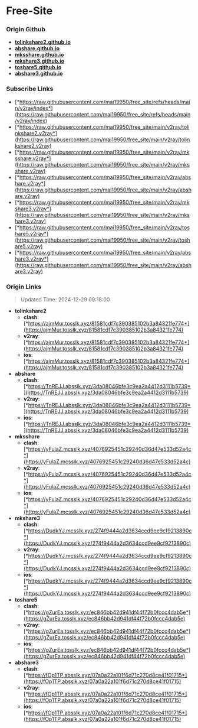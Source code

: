 # Free-Site

### Origin Github

- [**tolinkshare2.github.io**](https://github.com/tolinkshare2/tolinkshare2.github.io)
- [**abshare.github.io**](https://github.com/abshare/abshare.github.io)
- [**mksshare.github.io**](https://github.com/mksshare/mksshare.github.io)
- [**mkshare3.github.io**](https://github.com/mkshare3/mkshare3.github.io)
- [**toshare5.github.io**](https://github.com/toshare5/toshare5.github.io)
- [**abshare3.github.io**](https://github.com/abshare3/abshare3.github.io)

### Subscribe Links

- [*https://raw.githubusercontent.com/mai19950/free_site/refs/heads/main/v2ray/index*](https://raw.githubusercontent.com/mai19950/free_site/refs/heads/main/v2ray/index)
- [*https://raw.githubusercontent.com/mai19950/free_site/main/v2ray/tolinkshare2.v2ray*](https://raw.githubusercontent.com/mai19950/free_site/main/v2ray/tolinkshare2.v2ray)
- [*https://raw.githubusercontent.com/mai19950/free_site/main/v2ray/mksshare.v2ray*](https://raw.githubusercontent.com/mai19950/free_site/main/v2ray/mksshare.v2ray)
- [*https://raw.githubusercontent.com/mai19950/free_site/main/v2ray/abshare.v2ray*](https://raw.githubusercontent.com/mai19950/free_site/main/v2ray/abshare.v2ray)
- [*https://raw.githubusercontent.com/mai19950/free_site/main/v2ray/mkshare3.v2ray*](https://raw.githubusercontent.com/mai19950/free_site/main/v2ray/mkshare3.v2ray)
- [*https://raw.githubusercontent.com/mai19950/free_site/main/v2ray/toshare5.v2ray*](https://raw.githubusercontent.com/mai19950/free_site/main/v2ray/toshare5.v2ray)
- [*https://raw.githubusercontent.com/mai19950/free_site/main/v2ray/abshare3.v2ray*](https://raw.githubusercontent.com/mai19950/free_site/main/v2ray/abshare3.v2ray)

### Origin Links

> Updated Time: 2024-12-29 09:18:00

- **tolinkshare2**
  - **clash**: [*https://ajmMur.tosslk.xyz/81581cdf7c390385102b3a84321fe774*](https://ajmMur.tosslk.xyz/81581cdf7c390385102b3a84321fe774)
  - **v2ray**: [*https://ajmMur.tosslk.xyz/81581cdf7c390385102b3a84321fe774*](https://ajmMur.tosslk.xyz/81581cdf7c390385102b3a84321fe774)
  - **ios**: [*https://ajmMur.tosslk.xyz/81581cdf7c390385102b3a84321fe774*](https://ajmMur.tosslk.xyz/81581cdf7c390385102b3a84321fe774)
- **abshare**
  - **clash**: [*https://TnREJJ.absslk.xyz/3da08046bfe3c9ea2a4412d3111b5739*](https://TnREJJ.absslk.xyz/3da08046bfe3c9ea2a4412d3111b5739)
  - **v2ray**: [*https://TnREJJ.absslk.xyz/3da08046bfe3c9ea2a4412d3111b5739*](https://TnREJJ.absslk.xyz/3da08046bfe3c9ea2a4412d3111b5739)
  - **ios**: [*https://TnREJJ.absslk.xyz/3da08046bfe3c9ea2a4412d3111b5739*](https://TnREJJ.absslk.xyz/3da08046bfe3c9ea2a4412d3111b5739)
- **mksshare**
  - **clash**: [*https://yFulaZ.mcsslk.xyz/4076925451c29240d36d47e533d52a4c*](https://yFulaZ.mcsslk.xyz/4076925451c29240d36d47e533d52a4c)
  - **v2ray**: [*https://yFulaZ.mcsslk.xyz/4076925451c29240d36d47e533d52a4c*](https://yFulaZ.mcsslk.xyz/4076925451c29240d36d47e533d52a4c)
  - **ios**: [*https://yFulaZ.mcsslk.xyz/4076925451c29240d36d47e533d52a4c*](https://yFulaZ.mcsslk.xyz/4076925451c29240d36d47e533d52a4c)
- **mkshare3**
  - **clash**: [*https://DudkYJ.mcsslk.xyz/274f9444a2d3634ccd9ee9cf9213890c*](https://DudkYJ.mcsslk.xyz/274f9444a2d3634ccd9ee9cf9213890c)
  - **v2ray**: [*https://DudkYJ.mcsslk.xyz/274f9444a2d3634ccd9ee9cf9213890c*](https://DudkYJ.mcsslk.xyz/274f9444a2d3634ccd9ee9cf9213890c)
  - **ios**: [*https://DudkYJ.mcsslk.xyz/274f9444a2d3634ccd9ee9cf9213890c*](https://DudkYJ.mcsslk.xyz/274f9444a2d3634ccd9ee9cf9213890c)
- **toshare5**
  - **clash**: [*https://gZurEa.tosslk.xyz/ec846bb42d941df44f72b0fccc4dab5e*](https://gZurEa.tosslk.xyz/ec846bb42d941df44f72b0fccc4dab5e)
  - **v2ray**: [*https://gZurEa.tosslk.xyz/ec846bb42d941df44f72b0fccc4dab5e*](https://gZurEa.tosslk.xyz/ec846bb42d941df44f72b0fccc4dab5e)
  - **ios**: [*https://gZurEa.tosslk.xyz/ec846bb42d941df44f72b0fccc4dab5e*](https://gZurEa.tosslk.xyz/ec846bb42d941df44f72b0fccc4dab5e)
- **abshare3**
  - **clash**: [*https://fOp1TP.absslk.xyz/07a0a22a101f6d71c270d8ce41f01715*](https://fOp1TP.absslk.xyz/07a0a22a101f6d71c270d8ce41f01715)
  - **v2ray**: [*https://fOp1TP.absslk.xyz/07a0a22a101f6d71c270d8ce41f01715*](https://fOp1TP.absslk.xyz/07a0a22a101f6d71c270d8ce41f01715)
  - **ios**: [*https://fOp1TP.absslk.xyz/07a0a22a101f6d71c270d8ce41f01715*](https://fOp1TP.absslk.xyz/07a0a22a101f6d71c270d8ce41f01715)
